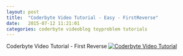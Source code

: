```yaml
---
layout: post
title:  "Coderbyte Video Tutorial - Easy - FirstReverse"
date:   2015-07-12 11:21:01
categories: coderbyte videoblog toyproblem tutorials
---
```


Coderbyte Video Tutorial - First Reverse [![Coderbyte Video Tutorial](http://img.youtube.com/vi/Kk_-SvZGdto/0.jpg)](http://www.youtube.com/watch?v=Kk_-SvZGdto)


